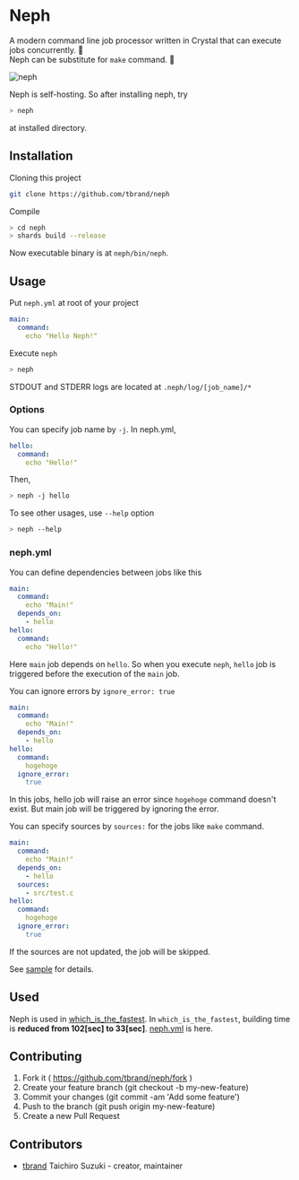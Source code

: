 # Neph

A modern command line job processor written in Crystal that can execute jobs concurrently. :rocket:  
Neph can be substitute for `make` command. :rocket:

![neph](https://raw.githubusercontent.com/tbrand/neph/master/img/neph.gif)  

Neph is self-hosting. So after installing neph, try
```bash
> neph
```
at installed directory.

## Installation

Cloning this project
```bash
git clone https://github.com/tbrand/neph
```

Compile
```bash
> cd neph
> shards build --release
```

Now executable binary is at `neph/bin/neph`.

## Usage

Put `neph.yml` at root of your project
```yaml
main:
  command:
    echo "Hello Neph!"
```

Execute `neph`
```bash
> neph
```

STDOUT and STDERR logs are located at `.neph/log/[job_name]/*`

### Options

You can specify job name by `-j`. In neph.yml,
```yaml
hello:
  command:
    echo "Hello!"
```
Then,
```bash
> neph -j hello
```

To see other usages, use `--help` option
```bash
> neph --help
```

### neph.yml

You can define dependencies between jobs like this
```yaml
main:
  command:
    echo "Main!"
  depends_on:
    - hello
hello:
  command:
    echo "Hello!"
```

Here `main` job depends on `hello`. So when you execute `neph`, `hello` job is triggered before the execution of the `main` job.

You can ignore errors by `ignore_error: true`
```yaml
main:
  command:
    echo "Main!"
  depends_on:
    - hello
hello:
  command:
    hogehoge
  ignore_error:
    true
```
In this jobs, hello job will raise an error since `hogehoge` command doesn't exist. But main job will be triggered by ignoring the error.

You can specify sources by `sources:` for the jobs like `make` command.
```yaml
main:
  command:
    echo "Main!"
  depends_on:
    - hello
  sources:
    - src/test.c
hello:
  command:
    hogehoge
  ignore_error:
    true
```
If the sources are not updated, the job will be skipped.

See [sample](https://github.com/tbrand/neph/blob/master/sample/neph.yml) for details.

## Used

Neph is used in [which_is_the_fastest](https://github.com/tbrand/which_is_the_fastest). In `which_is_the_fastest`, building time is **reduced from 102[sec] to 33[sec]**. [neph.yml](https://github.com/tbrand/which_is_the_fastest/blob/master/neph.yml) is here.

## Contributing

1. Fork it ( https://github.com/tbrand/neph/fork )
2. Create your feature branch (git checkout -b my-new-feature)
3. Commit your changes (git commit -am 'Add some feature')
4. Push to the branch (git push origin my-new-feature)
5. Create a new Pull Request

## Contributors

- [tbrand](https://github.com/tbrand) Taichiro Suzuki - creator, maintainer
